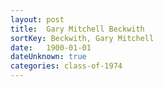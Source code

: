 ```yaml
---
layout: post
title:  Gary Mitchell Beckwith
sortKey: Beckwith, Gary Mitchell
date:   1900-01-01
dateUnknown: true
categories: class-of-1974
---
```

